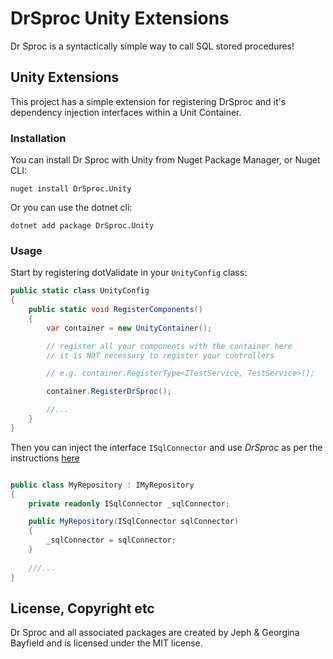 # DrSproc Unity Extensions
Dr Sproc is a syntactically simple way to call SQL stored procedures!

## Unity Extensions
This project has a simple extension for registering DrSproc and it's dependency injection interfaces within a Unit Container.

### Installation

You can install Dr Sproc with Unity from Nuget Package Manager, or Nuget CLI:

```cli
nuget install DrSproc.Unity
```

Or you can use the dotnet cli:

```cli
dotnet add package DrSproc.Unity
```

### Usage
Start by registering dotValidate in your `UnityConfig` class:

```cs
public static class UnityConfig
{
    public static void RegisterComponents()
    {
        var container = new UnityContainer();

        // register all your components with the container here
        // it is NOT necessary to register your controllers

        // e.g. container.RegisterType<ITestService, TestService>();

        container.RegisterDrSproc();

        //...
    }
}
```
Then you can inject the interface `ISqlConnector` and use *DrSproc* as per the instructions [here](https://github.com/jephbayf1986/DrSproc)

```cs

public class MyRepository : IMyRepository
{
    private readonly ISqlConnector _sqlConnector;

    public MyRepository(ISqlConnector sqlConnector)
    {
        _sqlConnector = sqlConnector;
    }
    
    ///...
}

```

## License, Copyright etc
Dr Sproc and all associated packages are created by Jeph & Georgina Bayfield and is licensed under the MIT license.
